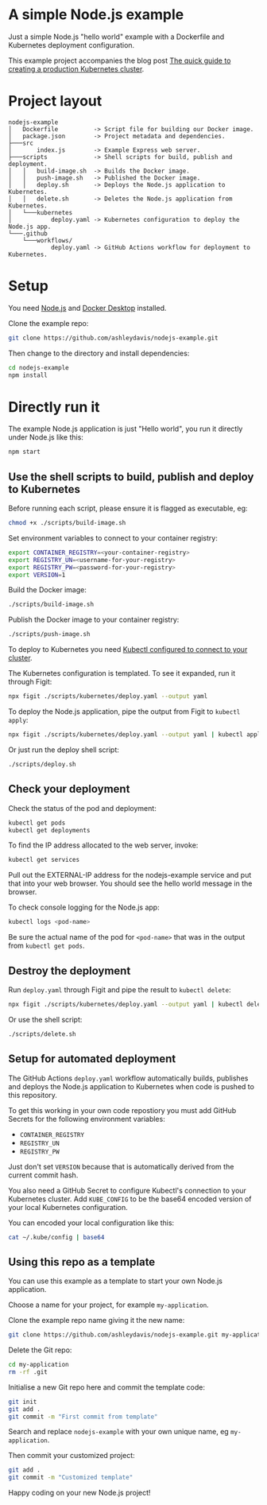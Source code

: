 # A simple Node.js example

Just a simple Node.js "hello world" example with a Dockerfile and Kubernetes deployment configuration.

This example project accompanies the blog post [The quick guide to creating a production Kubernetes cluster](https://www.codecapers.com.au/kub-cluster-quick-2/).

# Project layout

```
nodejs-example
│   Dockerfile          -> Script file for building our Docker image.
│   package.json        -> Project metadata and dependencies.
├───src
│       index.js        -> Example Express web server.
├───scripts             -> Shell scripts for build, publish and deployment.
│   │   build-image.sh  -> Builds the Docker image.
│   │   push-image.sh   -> Published the Docker image.
│   │   deploy.sh       -> Deploys the Node.js application to Kubernetes.
│   │   delete.sh       -> Deletes the Node.js application from Kubernetes.
│   └───kubernetes
│           deploy.yaml -> Kubernetes configuration to deploy the Node.js app.    
└───.github
    └───workflows/
            deploy.yaml -> GitHub Actions workflow for deployment to Kubernetes.
```

# Setup

You need [Node.js](https://nodejs.org/en/) and [Docker Desktop](https://www.docker.com/products/docker-desktop) installed.

Clone the example repo:

```bash
git clone https://github.com/ashleydavis/nodejs-example.git
```

Then change to the directory and install dependencies:

```bash
cd nodejs-example
npm install
```

# Directly run it

The example Node.js application is just "Hello world", you run it directly under Node.js like this:

```bash
npm start
```

## Use the shell scripts to build, publish and deploy to Kubernetes

Before running each script, please ensure it is flagged as executable, eg:

```bash
chmod +x ./scripts/build-image.sh
```

Set environment variables to connect to your container registry:

```bash
export CONTAINER_REGISTRY=<your-container-registry>
export REGISTRY_UN=<username-for-your-registry>
export REGISTRY_PW=<password-for-your-registry>
export VERSION=1
```

Build the Docker image:

```bash
./scripts/build-image.sh
```

Publish the Docker image to your container registry:

```bash
./scripts/push-image.sh
```

To deploy to Kubernetes you need [Kubectl configured to connect to your cluster](https://www.codecapers.com.au/kub-cluster-quick-2/).

The Kubernetes configuration is templated. To see it expanded, run it through Figit:

```bash
npx figit ./scripts/kubernetes/deploy.yaml --output yaml
```

To deploy the Node.js application, pipe the output from Figit to `kubectl apply`:

```bash
npx figit ./scripts/kubernetes/deploy.yaml --output yaml | kubectl apply -f -
```

Or just run the deploy shell script:

```bash
./scripts/deploy.sh
```

## Check your deployment 

Check the status of the pod and deployment:

```bash
kubectl get pods
kubectl get deployments
```

To find the IP address allocated to the web server, invoke:

```bash
kubectl get services
```

Pull out the EXTERNAL-IP address for the nodejs-example service and put that into your web browser. You should see the hello world message in the browser.

To check console logging for the Node.js app:

```bash
kubectl logs <pod-name>
```

Be sure the actual name of the pod for `<pod-name>` that was in the output from `kubectl get pods`.

## Destroy the deployment

Run `deploy.yaml` through Figit and pipe the result to `kubectl delete`:

```bash
npx figit ./scripts/kubernetes/deploy.yaml --output yaml | kubectl delete -f -
```

Or use the shell script:

```bash
./scripts/delete.sh
```

## Setup for automated deployment

The GitHub Actions `deploy.yaml` workflow automatically builds, publishes and deploys the Node.js application to Kubernetes when code is pushed to this repository.

To get this working in your own code repostiory you must add GitHub Secrets for the following environment variables:
- `CONTAINER_REGISTRY`
- `REGISTRY_UN`
- `REGISTRY_PW`

Just don't set `VERSION` because that is automatically derived from the current commit hash.

You also need a GitHub Secret to configure Kubectl's connection to your Kubernetes cluster. Add `KUBE_CONFIG` to be the base64 encoded version of your local Kubernetes configuration.

You can encoded your local configuration like this:

```bash
cat ~/.kube/config | base64
```

## Using this repo as a template

You can use this example as a template to start your own Node.js application.

Choose a name for your project, for example `my-application`.

Clone the example repo name giving it the new name:

```bash
git clone https://github.com/ashleydavis/nodejs-example.git my-application
```

Delete the Git repo:

```bash
cd my-application
rm -rf .git
```

Initialise a new Git repo here and commit the template code:

```bash
git init
git add .
git commit -m "First commit from template"
```

Search and replace `nodejs-example` with your own unique name, eg `my-application`.

Then commit your customized project:

```bash
git add .
git commit -m "Customized template"
```

Happy coding on your new Node.js project!
